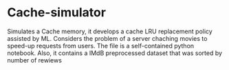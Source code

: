 # Cache-simulator
Simulates a Cache memory, it develops a cache LRU replacement policy assisted by ML.
Considers the problem of a server chaching movies to speed-up requests from users.
The file is a self-contained python notebook. Also, it contains a IMdB preprocessed dataset that was sorted by number of rewiews
